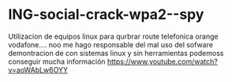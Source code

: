 # ING-social-crack-wpa2--spy
Utilizacion de equipos linux para qurbrar route telefonica orange vodafone....
noo me hago responsable del mal uso del sofware demontracion de con sistemas linux y sin herramientas podemoss conseguir mucha información
https://www.youtube.com/watch?v=aoWAbLw6OYY 
